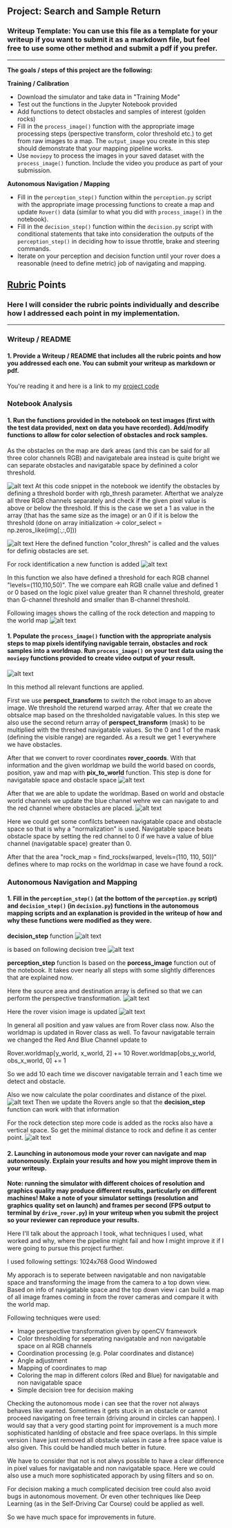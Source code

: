 ## Project: Search and Sample Return
### Writeup Template: You can use this file as a template for your writeup if you want to submit it as a markdown file, but feel free to use some other method and submit a pdf if you prefer.

---


**The goals / steps of this project are the following:**  

**Training / Calibration**  

* Download the simulator and take data in "Training Mode"
* Test out the functions in the Jupyter Notebook provided
* Add functions to detect obstacles and samples of interest (golden rocks)
* Fill in the `process_image()` function with the appropriate image processing steps (perspective transform, color threshold etc.) to get from raw images to a map.  The `output_image` you create in this step should demonstrate that your mapping pipeline works.
* Use `moviepy` to process the images in your saved dataset with the `process_image()` function.  Include the video you produce as part of your submission.

**Autonomous Navigation / Mapping**

* Fill in the `perception_step()` function within the `perception.py` script with the appropriate image processing functions to create a map and update `Rover()` data (similar to what you did with `process_image()` in the notebook). 
* Fill in the `decision_step()` function within the `decision.py` script with conditional statements that take into consideration the outputs of the `perception_step()` in deciding how to issue throttle, brake and steering commands. 
* Iterate on your perception and decision function until your rover does a reasonable (need to define metric) job of navigating and mapping.  

[//]: # (Image References)

[image1]: ./misc/color_thresholdin.png
[image2]: ./misc/color_thresholdin_2.png
[image3]: ./misc/rock_detection.png
[image4]: ./misc/rock_detection_2.png
[image5]: ./misc/process_image.png
[image6]: ./misc/map.png
[image7]: ./misc/worldmap.png
[image8]: ./misc/decision.png
[image9]: ./misc/decisiontree.png
[image10]: ./misc/source_destination.png
[image11]: ./misc/rover_vision.png
[image12]: ./misc/angles.png
[image13]: ./misc/rock_detection_3.png



## [Rubric](https://review.udacity.com/#!/rubrics/916/view) Points
### Here I will consider the rubric points individually and describe how I addressed each point in my implementation.  

---
### Writeup / README

#### 1. Provide a Writeup / README that includes all the rubric points and how you addressed each one.  You can submit your writeup as markdown or pdf.  

You're reading it and here is a link to my [project code](https://github.com/mathiasvkaiz/robond-search-and-sample-return-p1/blob/master/code/Search_And_Sample_Return.ipynb)

### Notebook Analysis
#### 1. Run the functions provided in the notebook on test images (first with the test data provided, next on data you have recorded). Add/modify functions to allow for color selection of obstacles and rock samples.
As the obstacles on the map are dark areas (and this can be said for all three color channels RGB) and navigatebale area instead is quite bright we can separate obstacles and navigatable space by definined a color threshold.

![alt text][image1]
At this code snippet in the notebook we identify the obstacles by defining a threshold border with rgb_thresh parameter. Afterthat we analyze all three RGB channels separately and check if the given pixel value is above or below the threshold. If this is the case we set a 1 as value in the array (that has the same size as the image) or an 0 if it is below the threshold (done on array initialization -> color_select = np.zeros_like(img[:,:,0]))

![alt text][image2]
Here the defined function "color_thresh" is called and the values for definig obstacles are set.


For rock identification a new function is added
![alt text][image3]

In this function we also have defined a threshold for each RGB channel "levels=(110,110,50)".
The we compare eah RGB cnalle value and defined 1 or 0 based on the logic
pixel value greater than R channel threshold, greater than G-channel threshold and smaller than B-channel threshold.


Following images shows the calling of the rock detection and mapping to the world map
![alt text][image4]


#### 1. Populate the `process_image()` function with the appropriate analysis steps to map pixels identifying navigable terrain, obstacles and rock samples into a worldmap.  Run `process_image()` on your test data using the `moviepy` functions provided to create video output of your result. 

![alt text][image5]

In this method all relevant functions are applied. 

First we use **perspect_transform** to switch the robot image to an above image. We threshold the returend warped array. After that we create the obtsalce map based on the thresholded navigatable values. In this step we also use the second return array of **perspect_transform** (mask) to be multiplied with the threshed navigatable values. So the 0 and 1 of the mask (defining the visible range) are regarded. As a result we get 1 everywhere we have obstacles.

After that we convert to rover coordinates **rover_coords**.
With that information and the given worldmap we build the world based on coords, position, yaw and map with **pix_to_world** function.
This step is done for navigatable space and obstacle space
![alt text][image6]

After that we are able to update the worldmap. Based on world and obstacle world channels we update the blue channel wehre we can navigate to and the red channel where obstacles are placed.
![alt text][image7]

Here we could get some confilcts between navigatable cpace and obstacle space so that is why a "normalization" is used. Navigatable space beats obstacle space by setting the red channel to 0 if we have a value of blue channel (navigatable space) greater than 0.

After that the area  "rock_map = find_rocks(warped, levels=(110, 110, 50))" defines where to map rocks on the worldmap in case we have found a rock.





### Autonomous Navigation and Mapping

#### 1. Fill in the `perception_step()` (at the bottom of the `perception.py` script) and `decision_step()` (in `decision.py`) functions in the autonomous mapping scripts and an explanation is provided in the writeup of how and why these functions were modified as they were.

**decision_step** function
![alt text][image8]

is based on following decision tree
![alt text][image9]


**perception_step** function
Is based on the **porcess_image** function out of the notebook. It takes over nearly all steps with some slightly differences that are explained now.


Here the source area and destination array is defined so that we can perform the perspective transformation.
![alt text][image10]

Here the rover vision image is updated
![alt text][image11]

In general all position and yaw values are from Rover class now.
Also the worldmap is updated in Rover class as well.
To favour navigatable terrain we changed the Red And Blue Channel update to

Rover.worldmap[y_world, x_world, 2] += 10
Rover.worldmap[obs_y_world, obs_x_world, 0] += 1

So we add 10 each time we discover navigatable terrain and 1 each time we detect and obstacle.



Also we now calculate the polar coordinates and distance of the pixel.
![alt text][image12]
Then we update the Rovers angle so that the **decision_step** function can work with that information

For the rock detection step more code is added as the rocks also have a vertical space. So get the minimal distance to rock and define it as center point.
![alt text][image13]









#### 2. Launching in autonomous mode your rover can navigate and map autonomously.  Explain your results and how you might improve them in your writeup.  

**Note: running the simulator with different choices of resolution and graphics quality may produce different results, particularly on different machines!  Make a note of your simulator settings (resolution and graphics quality set on launch) and frames per second (FPS output to terminal by `drive_rover.py`) in your writeup when you submit the project so your reviewer can reproduce your results.**

Here I'll talk about the approach I took, what techniques I used, what worked and why, where the pipeline might fail and how I might improve it if I were going to pursue this project further.  

I used following settings:
1024x768
Good
Windowed

My apporach is to seperate between navigatable and non navigatable space and transforming the image from the camera to a top down view. Based on info of navigatable space and the top down view i can build a map of all image frames coming in from the rover cameras and compare it with the world map.

Following techniques were used:
- Image perspective transformation given by openCV framework
- Color thresholding for seperating navigatable and non navigatable space on al RGB channels
- Coordination processing (e.g. Polar coordinates and distance)
- Angle adjustment
- Mapping of coordinates to map
- Coloring the map in different colors (Red and Blue) for navigatable and non navigatable space
- Simple decision tree for decision making

Checking the autonomous mode i can see that the rover not always behaves like wanted. Sometimes it gets stuck in an obstacle or cannot proceed navigating on free terrain (driving around in circles can happen).
I would say that a very good starting point for improvement is a much more sophisticated hanlding of obstacle and free space overlaps. In this simple version i have just removed all obstacle values in case a free space value is also given. This could be handled much better in future. 

We have to consider that not is not alwys possible to have a clear difference in pixel values for navigatable and non navigatable space. Here we could also use a much more sophisticated apporach by using filters and so on.

For decision making a much complicated decision tree could also avoid bugs in autonomous movement. Or even other techniques like Deep Learning (as in the Self-Driving Car Course) could be applied as well.

So we have much space for improvements in future.





